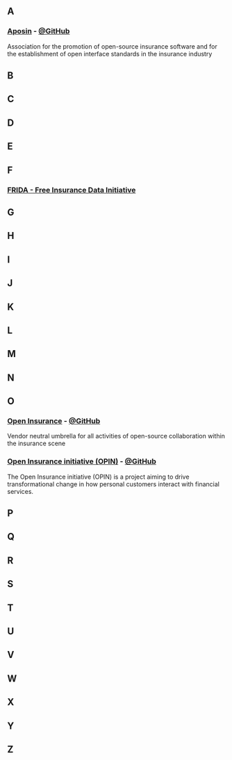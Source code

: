 ## A

### [Aposin](https://aposin.org) - [@GitHub](https://github.com/aposin)

Association for the promotion of open-source insurance software and for the establishment of open interface standards in the insurance industry

## B

## C

## D

## E

## F

### [FRIDA - Free Insurance Data Initiative](http://www.freeinsurancedata.com)

## G

## H

## I

## J

## K

## L

## M

## N

## O

### [Open Insurance](https://open-insurance.org) - [@GitHub](https://github.com/open-insurance)

Vendor neutral umbrella for all activities of open-source collaboration within the insurance scene

### [Open Insurance initiative (OPIN)](https://openinsurance.io) - [@GitHub](https://github.com/openinsurance)

The Open Insurance initiative (OPIN) is a project aiming to drive transformational change in how personal customers interact with financial services.

## P

## Q

## R

## S

## T

## U

## V

## W

## X

## Y

## Z
